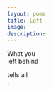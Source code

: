 ```yaml
---
layout: poem
title: Left
image: 
description:
---
```


What you <br>
left behind <br>
<!-- split -->
tells all <br>
.



